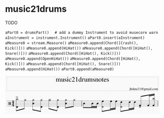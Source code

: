 # music21drums

TODO

`aPart0 = drumsPart()  `
`# add a dummy Instrument to avoid musecore warn  `
`aInstrument = instrument.Instrument()`
`aPart0.insert(aInstrument)`
`aMeasure0 = stream.Measure()`
`aMeasure0.append(Chord([Crash(), Kick()]))`
`aMeasure0.append(HiHat())`
`aMeasure0.append(Chord([HiHat(), Snare()]))`
`aMeasure0.append(Chord([HiHat(), Kick()]))`
`aMeasure0.append(OpenHiHat())`
`aMeasure0.append(Chord([HiHat(), Kick()]))`
`aMeasure0.append(Chord([HiHat(), Snare()]))`
`aMeasure0.append(HiHat())`
`aPart0.append(aMeasure0)`


![Screenshot](headline.jpg)
